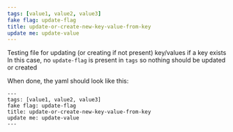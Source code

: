 ```yaml
---
tags: [value1, value2, value3]
fake flag: update-flag
title: update-or-create-new-key-value-from-key
update me: update-value
---
```

Testing file for updating (or creating if not present) key/values if a key exists
In this case, no `update-flag` is present in `tags` so nothing should be updated or created

When done, the yaml should look like this:
```
---
tags: [value1, value2, value3]
fake flag: update-flag
title: update-or-create-new-key-value-from-key
update me: update-value
---
```